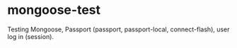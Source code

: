 # mongoose-test
Testing Mongoose, Passport (passport, passport-local, connect-flash), user log in (session).
